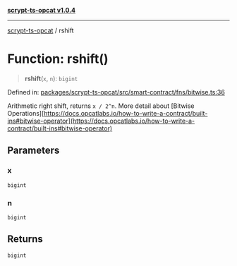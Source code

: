 [**scrypt-ts-opcat v1.0.4**](../README.md)

***

[scrypt-ts-opcat](../README.md) / rshift

# Function: rshift()

> **rshift**(`x`, `n`): `bigint`

Defined in: [packages/scrypt-ts-opcat/src/smart-contract/fns/bitwise.ts:36](https://github.com/OPCAT-Labs/ts-tools/blob/528986f3e4ac436a160988491680cf191c0bf231/packages/scrypt-ts-opcat/src/smart-contract/fns/bitwise.ts#L36)

Arithmetic right shift, returns `x / 2^n`.
More detail about [Bitwise Operations][https://docs.opcatlabs.io/how-to-write-a-contract/built-ins#bitwise-operator](https://docs.opcatlabs.io/how-to-write-a-contract/built-ins#bitwise-operator)

## Parameters

### x

`bigint`

### n

`bigint`

## Returns

`bigint`
